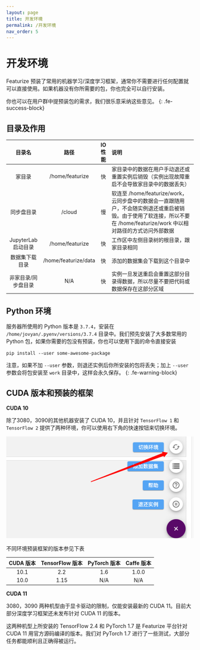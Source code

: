 ```yaml
---
layout: page
title: 开发环境
permalink: /开发环境
nav_order: 5
---
```


# 开发环境

Featurize 预装了常用的机器学习/深度学习框架，通常你不需要进行任何配置就可以直接使用。如果机器没有你所需要的包，你也完全可以自行安装。

你也可以在用户群中提预装包的需求，我们很乐意采纳这些意见。
{: .fe-success-block}

## 目录及作用

|   目录名        |  路径         |  IO 性能  | 说明  |
|:-------------:  | :------------------: | :------------------: | :------------------ |
|    家目录        |  /home/featurize  |  快  | 家目录中的数据在用户手动退还或重置实例后销毁（实例出现故障重启不会导致家目录中的数据丢失） |
|    同步盘目录   |  /cloud  | 慢 | 软连至 /home/featurize/work，云同步盘中的数据会一直跟随用户，不会随实例退还或重启被销毁。由于使用了软连接，所以不要在 /home/featurize/work 中以相对路径的方式访问外部数据 |
|    JupyterLab 启动目录   |  /home/featurize  | 快 |  工作区中左侧目录树的根目录，跟家目录相同 |
|    数据集下载目录   |  /home/featurize/data  | 快 | 添加的数据集会下载到这个目录中 |
|    非家目录/同步盘目录   |  N/A  | 快 | 实例一旦发送重启会重置这部分目录得数据，所以尽量不要把代码或数据保存在这部分区域  |


## Python 环境

服务器所使用的 Python 版本是 `3.7.4`，安装在 `/home/jovyan/.pyenv/versions/3.7.4` 目录中。我们预先安装了大多数常用的 Python 包，如果你需要的包没有预装，你也可以使用下面的命令直接安装

```shell
pip install --user some-awesome-package
```

注意，如果不加 `--user` 参数，则退还实例后你所安装的包将丢失；加上 `--user` 参数会将包安装至 `work` 目录中，这样会永久保存。
{: .fe-warning-block}

## CUDA 版本和预装的框架

**CUDA 10**

除了3080，3090的其他机器安装了 CUDA 10，并且针对 `TensorFlow 1` 和 `TensorFlow 2` 提供了两种环境，你可以使用右下角的快速按钮来切换环境。

![](/asset/environment-switch.png)

不同环境预装框架的版本参见下表

|   CUDA 版本        |  TensorFlow 版本         | PyTorch 版本 | Caffe 版本 |
|:-------------:  |:------------------:|:------:|:------:
|    10.1        |  2.2  |  1.6  | 1.0.0   |
|    10.0        |  1.15  |  N/A  | N/A   |

**CUDA 11**

3080，3090 两种机型由于显卡驱动的限制，仅能安装最新的 CUDA 11。目前大部分深度学习框架还未发布针对 CUDA 11 的版本。

这两种机型上所安装的 TensorFlow 2.4 和 PyTorch 1.7 是 Featurize 平台针对 CUDA 11 用官方源码编译的版本。我们对 PyTorch 1.7 进行了一些测试，大部分任务都能顺利且正确得被运行。
